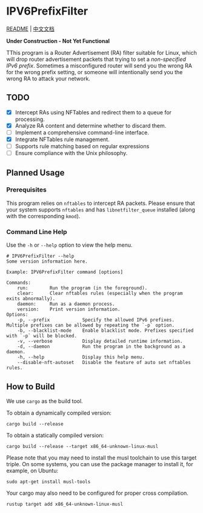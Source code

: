 # IPV6PrefixFilter
[README](README.md) | [中文文档](README_ZH.md)

**Under Construction - Not Yet Functional**

TThis program is a Router Advertisement (RA) filter suitable for Linux, which will drop router advertisement packets that trying to set a *non-specified IPv6 prefix*. Sometimes a misconfigured router will send you the wrong RA for the wrong prefix setting, or someone will intentionally send you the wrong RA to attack your network.

## TODO

- [x] Intercept RAs using NFTables and redirect them to a queue for processing.
- [x] Analyze RA content and determine whether to discard them.
- [ ] Implement a comprehensive command-line interface.
- [x] Integrate NFTables rule management.
- [ ] Supports rule matching based on regular expressions
- [ ] Ensure compliance with the Unix philosophy.

## Planned Usage

### Prerequisites

This program relies on `nftables` to intercept RA packets. Please ensure that your system supports `nftables` and has `libnetfilter_queue` installed (along with the corresponding `kmod`).

### Command Line Help
Use the `-h` or `--help` option to view the help menu.

```
# IPV6PrefixFilter --help
Some version information here.

Example: IPV6PrefixFilter command [options]

Commands:
    run:        Run the program (in the foreground).
    clear:      Clear nftables rules (especially when the program exits abnormally).
    daemon:     Run as a daemon process.
    version:    Print version information.
Options:
    -p, --prefix            Specify the allowed IPv6 prefixes. Multiple prefixes can be allowed by repeating the `-p` option.
    -b, --blacklist-mode    Enable blacklist mode. Prefixes specified with `-p` will be blocked.
    -v, --verbose           Display detailed runtime information.
    -d, --daemon            Run the program in the background as a daemon.
    -h, --help              Display this help menu.
    --disable-nft-autoset   Disable the feature of auto set nftables rules.
```
## How to Build

We use `cargo` as the build tool.

To obtain a dynamically compiled version:

```shell
cargo build --release
```

To obtain a statically compiled version:

```shell
cargo build --release --target x86_64-unknown-linux-musl
```

Please note that you may need to install the musl toolchain to use this target triple. On some systems, you can use the package manager to install it, for example, on Ubuntu:

```shell
sudo apt-get install musl-tools
```
Your cargo may also need to be configured for proper cross compilation.

```shell
rustup target add x86_64-unknown-linux-musl
```